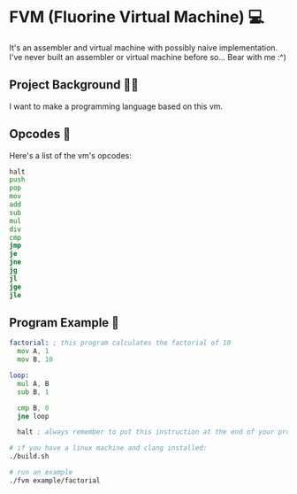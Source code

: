 # FVM (Fluorine Virtual Machine) :computer:

It's an assembler and virtual machine with possibly naive implementation.<br>
I've never built an assembler or virtual machine before so... Bear with me :^)

## Project Background :man_technologist:

I want to make a programming language based on this vm.

## Opcodes :open_book:

Here's a list of the vm's opcodes:

```asm
halt 
push
pop
mov
add
sub
mul
div
cmp
jmp
je
jne
jg
jl
jge
jle
```

## Program Example :memo:

```asm
factorial: ; this program calculates the factorial of 10
  mov A, 1
  mov B, 10

loop:
  mul A, B
  sub B, 1

  cmp B, 0
  jne loop

  halt ; always remember to put this instruction at the end of your program!
```

```bash
# if you have a linux machine and clang installed:
./build.sh

# run an example
./fvm example/factorial
```
